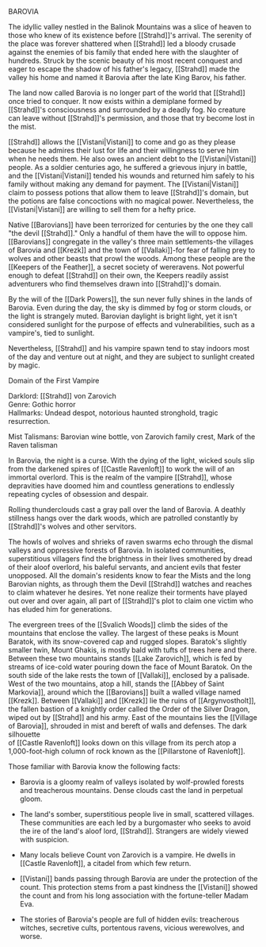 BAROVIA

The idyllic valley nestled in the Balinok Mountains was a slice of heaven to those who knew of its existence before [[Strahd]]'s arrival. The serenity of the place was forever shattered when [[Strahd]] led a bloody crusade against the enemies of bis family that ended here with the slaughter of hundreds. Struck by the scenic beauty of his most recent conquest and eager to escape the shadow of his father's legacy, [[Strahd]] made the valley his home and named it Barovia after the late King Barov, his father.

The land now called Barovia is no longer part of the world that [[Strahd]] once tried to conquer. It now exists within a demiplane formed by [[Strahd]]'s consciousness and surrounded by a deadly fog. No creature can leave without [[Strahd]]'s permission, and those that try become lost in the mist.

[[Strahd]] allows the [[Vistani|Vistani]] to come and go as they please because he admires their lust for life and their willingness to serve him when he needs them. He also owes an ancient debt to the [[Vistani|Vistani]] people. As a soldier centuries ago, he suffered a grievous injury in battle, and the [[Vistani|Vistani]] tended his wounds and returned him safely to his family without making any demand for payment. The [[Vistani|Vistani]] claim to possess potions that allow them to leave [[Strahd]]'s domain, but the potions are false concoctions with no magical power. Nevertheless, the [[Vistani|Vistani]] are willing to sell them for a hefty price.

Native [[Barovians]] have been terrorized for centuries by the one they call "the devil [[Strahd]]." Only a handful of them have the will to oppose him. [[Barovians]] congregate in the valley's three main settlements-the villages of Barovia and [[Krezk]] and the town of [[Vallaki]]-for fear of falling prey to wolves and other beasts that prowl the woods. Among these people are the [[Keepers of the Feather]], a secret society of wereravens. Not powerful enough to defeat [[Strahd]] on their own, the Keepers readily assist adventurers who find themselves drawn into [[Strahd]]'s domain.

By the will of the [[Dark Powers]], the sun never fully shines in the lands of Barovia. Even during the day, the sky is dimmed by fog or storm clouds, or the light is strangely muted. Barovian daylight is bright light, yet it isn't considered sunlight for the purpose of effects and vulnerabilities, such as a vampire's, tied to sunlight.

Nevertheless, [[Strahd]] and his vampire spawn tend to stay indoors most of the day and venture out at night, and they are subject to sunlight created by magic.

Domain of the First Vampire

Darklord: [[Strahd]] von Zarovich  
Genre: Gothic horror  
Hallmarks: Undead despot, notorious haunted stronghold, tragic resurrection.

Mist Talismans: Barovian wine bottle, von Zarovich family crest, Mark of the Raven talisman

In Barovia, the night is a curse. With the dying of the light, wicked souls slip from the darkened spires of [[Castle Ravenloft]] to work the will of an immortal overlord. This is the realm of the vampire [[Strahd]], whose depravities have doomed him and countless generations to endlessly repeating cycles of obsession and despair.

Rolling thunderclouds cast a gray pall over the land of Barovia. A deathly stillness hangs over the dark woods, which are patrolled constantly by [[Strahd]]'s wolves and other servitors.

The howls of wolves and shrieks of raven swarms echo through the dismal valleys and oppressive forests of Barovia. In isolated communities, superstitious villagers find the brightness in their lives smothered by dread of their aloof overlord, his baleful servants, and ancient evils that fester unopposed. All the domain's residents know to fear the Mists and the long Barovian nights, as through them the Devil [[Strahd]] watches and reaches to claim whatever he desires. Yet none realize their torments have played out over and over again, all part of [[Strahd]]'s plot to claim one victim who has eluded him for generations.

The evergreen trees of the [[Svalich Woods]] climb the sides of the mountains that enclose the valley. The largest of these peaks is Mount Baratok, with its snow-covered cap and rugged slopes. Baratok's slightly smaller twin, Mount Ghakis, is mostly bald with tufts of trees here and there. Between these two mountains stands [[Lake Zarovich]], which is fed by streams of ice-cold water pouring down the face of Mount Baratok. On the south side of the lake rests the town of [[Vallaki]], enclosed by a palisade. West of the two mountains, atop a hill, stands the [[Abbey of Saint Markovia]], around which the [[Barovians]] built a walled village named [[Krezk]]. Between [[Vallaki]] and [[Krezk]] lie the ruins of [[Argynvostholt]], the fallen bastion of a knightly order called the Order of the Silver Dragon, wiped out by [[Strahd]] and his army. East of the mountains lies the [[Village of Barovia]], shrouded in mist and bereft of walls and defenses. The dark silhouette  
of [[Castle Ravenloft]] looks down on this village from its perch atop a 1,000-foot-high column of rock known as the [[Pillarstone of Ravenloft]].

Those familiar with Barovia know the following facts:

-   Barovia is a gloomy realm of valleys isolated by wolf-prowled forests and treacherous mountains. Dense clouds cast the land in perpetual gloom.

-   The land's somber, superstitious people live in small, scattered villages. These communities are each led by a burgomaster who seeks to avoid the ire of the land's aloof lord, [[Strahd]]. Strangers are widely viewed with suspicion.

-   Many locals believe Count von Zarovich is a vampire. He dwells in [[Castle Ravenloft]], a citadel from which few return.

-   [[Vistani]] bands passing through Barovia are under the protection of the count. This protection stems from a past kindness the [[Vistani]] showed the count and from his long association with the fortune-teller Madam Eva.

-   The stories of Barovia's people are full of hidden evils: treacherous witches, secretive cults, portentous ravens, vicious werewolves, and worse.